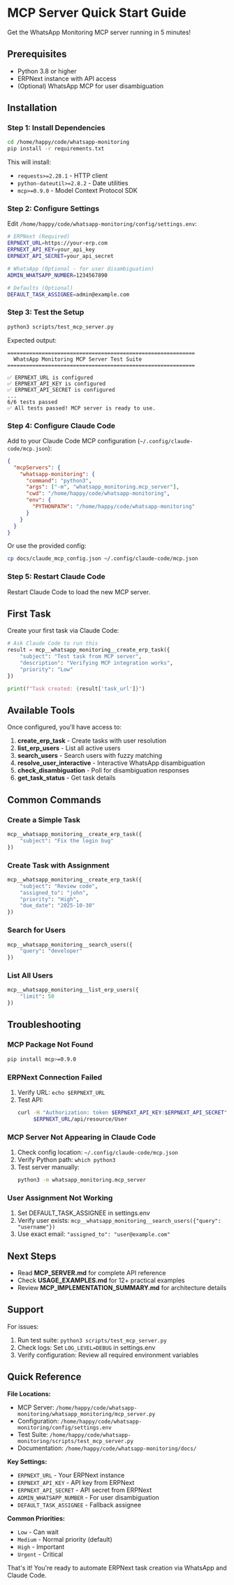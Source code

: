 # MCP Server Quick Start Guide

Get the WhatsApp Monitoring MCP server running in 5 minutes!

## Prerequisites

- Python 3.8 or higher
- ERPNext instance with API access
- (Optional) WhatsApp MCP for user disambiguation

## Installation

### Step 1: Install Dependencies

```bash
cd /home/happy/code/whatsapp-monitoring
pip install -r requirements.txt
```

This will install:
- `requests>=2.28.1` - HTTP client
- `python-dateutil>=2.8.2` - Date utilities
- `mcp>=0.9.0` - Model Context Protocol SDK

### Step 2: Configure Settings

Edit `/home/happy/code/whatsapp-monitoring/config/settings.env`:

```bash
# ERPNext (Required)
ERPNEXT_URL=https://your-erp.com
ERPNEXT_API_KEY=your_api_key
ERPNEXT_API_SECRET=your_api_secret

# WhatsApp (Optional - for user disambiguation)
ADMIN_WHATSAPP_NUMBER=1234567890

# Defaults (Optional)
DEFAULT_TASK_ASSIGNEE=admin@example.com
```

### Step 3: Test the Setup

```bash
python3 scripts/test_mcp_server.py
```

Expected output:
```
============================================================
  WhatsApp Monitoring MCP Server Test Suite
============================================================

✅ ERPNEXT_URL is configured
✅ ERPNEXT_API_KEY is configured
✅ ERPNEXT_API_SECRET is configured
...
6/6 tests passed
✅ All tests passed! MCP server is ready to use.
```

### Step 4: Configure Claude Code

Add to your Claude Code MCP configuration (`~/.config/claude-code/mcp.json`):

```json
{
  "mcpServers": {
    "whatsapp-monitoring": {
      "command": "python3",
      "args": ["-m", "whatsapp_monitoring.mcp_server"],
      "cwd": "/home/happy/code/whatsapp-monitoring",
      "env": {
        "PYTHONPATH": "/home/happy/code/whatsapp-monitoring"
      }
    }
  }
}
```

Or use the provided config:
```bash
cp docs/claude_mcp_config.json ~/.config/claude-code/mcp.json
```

### Step 5: Restart Claude Code

Restart Claude Code to load the new MCP server.

## First Task

Create your first task via Claude Code:

```python
# Ask Claude Code to run this
result = mcp__whatsapp_monitoring__create_erp_task({
    "subject": "Test task from MCP server",
    "description": "Verifying MCP integration works",
    "priority": "Low"
})

print(f"Task created: {result['task_url']}")
```

## Available Tools

Once configured, you'll have access to:

1. **create_erp_task** - Create tasks with user resolution
2. **list_erp_users** - List all active users
3. **search_users** - Search users with fuzzy matching
4. **resolve_user_interactive** - Interactive WhatsApp disambiguation
5. **check_disambiguation** - Poll for disambiguation responses
6. **get_task_status** - Get task details

## Common Commands

### Create a Simple Task
```python
mcp__whatsapp_monitoring__create_erp_task({
    "subject": "Fix the login bug"
})
```

### Create Task with Assignment
```python
mcp__whatsapp_monitoring__create_erp_task({
    "subject": "Review code",
    "assigned_to": "john",
    "priority": "High",
    "due_date": "2025-10-30"
})
```

### Search for Users
```python
mcp__whatsapp_monitoring__search_users({
    "query": "developer"
})
```

### List All Users
```python
mcp__whatsapp_monitoring__list_erp_users({
    "limit": 50
})
```

## Troubleshooting

### MCP Package Not Found
```bash
pip install mcp>=0.9.0
```

### ERPNext Connection Failed
1. Verify URL: `echo $ERPNEXT_URL`
2. Test API:
   ```bash
   curl -H "Authorization: token $ERPNEXT_API_KEY:$ERPNEXT_API_SECRET" \
        $ERPNEXT_URL/api/resource/User
   ```

### MCP Server Not Appearing in Claude Code
1. Check config location: `~/.config/claude-code/mcp.json`
2. Verify Python path: `which python3`
3. Test server manually:
   ```bash
   python3 -m whatsapp_monitoring.mcp_server
   ```

### User Assignment Not Working
1. Set DEFAULT_TASK_ASSIGNEE in settings.env
2. Verify user exists: `mcp__whatsapp_monitoring__search_users({"query": "username"})`
3. Use exact email: `"assigned_to": "user@example.com"`

## Next Steps

- Read **MCP_SERVER.md** for complete API reference
- Check **USAGE_EXAMPLES.md** for 12+ practical examples
- Review **MCP_IMPLEMENTATION_SUMMARY.md** for architecture details

## Support

For issues:
1. Run test suite: `python3 scripts/test_mcp_server.py`
2. Check logs: Set `LOG_LEVEL=DEBUG` in settings.env
3. Verify configuration: Review all required environment variables

## Quick Reference

**File Locations:**
- MCP Server: `/home/happy/code/whatsapp-monitoring/whatsapp_monitoring/mcp_server.py`
- Configuration: `/home/happy/code/whatsapp-monitoring/config/settings.env`
- Test Suite: `/home/happy/code/whatsapp-monitoring/scripts/test_mcp_server.py`
- Documentation: `/home/happy/code/whatsapp-monitoring/docs/`

**Key Settings:**
- `ERPNEXT_URL` - Your ERPNext instance
- `ERPNEXT_API_KEY` - API key from ERPNext
- `ERPNEXT_API_SECRET` - API secret from ERPNext
- `ADMIN_WHATSAPP_NUMBER` - For user disambiguation
- `DEFAULT_TASK_ASSIGNEE` - Fallback assignee

**Common Priorities:**
- `Low` - Can wait
- `Medium` - Normal priority (default)
- `High` - Important
- `Urgent` - Critical

That's it! You're ready to automate ERPNext task creation via WhatsApp and Claude Code.
